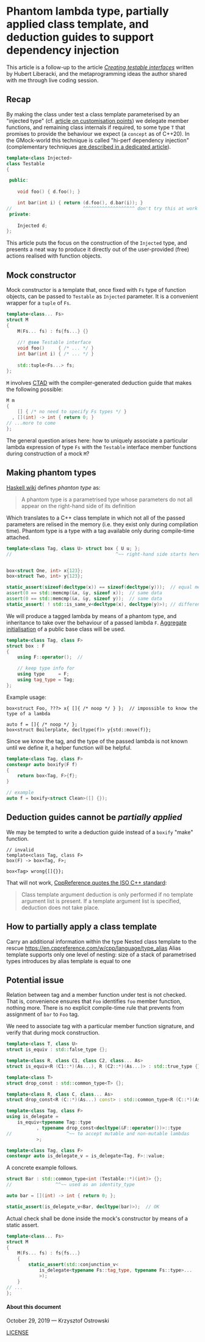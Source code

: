
# Phantom lambda type, partially applied class template, and deduction guides to support dependency injection

This article is a follow-up to the article [_Creating testable interfaces_](https://github.com/hliberacki/hliberacki.github.io/blob/master/testable_interfaces.md) written by Hubert Liberacki, and the metaprogramming ideas the author shared with me through live coding session.

## Recap

By making the class under test a class template parameterised by an "injected type" (cf. [article on customisation points](https://github.com/insooth/insooth.github.io/blob/master/customisation-points-support-interfaces.md)) we delegate member functions, and remaining class internals if required, to some type `T` that promises to provide the behaviour we expect (a `concept` as of C++20). In the GMock-world this technique is called "hi-perf dependency injection" (complementary techniques [are described in a dedicated article](https://github.com/insooth/insooth.github.io/blob/master/testable-design.md)).

```c++
template<class Injected>
class Testable
{

 public:
 
    void foo() { d.foo(); }

    int bar(int i) { return (d.foo(), d.bar(i)); }
//                          ^^^^^^^^^^^^^^^^^^^ don't try this at work
 private:
 
    Injected d;
};
```

This article puts the focus on the construction of the `Injected` type, and presents a neat way to produce it directly out of the user-provided (free) actions realised with function objects.

## Mock constructor

Mock constructor is a template that, once fixed with `Fs` type of function objects, can be passed to `Testable` as `Injected` parameter. It is a convenient wrapper for a `tuple` of `Fs`.

```c++
template<class... Fs>
struct M
{
    M(Fs... fs) : fs{fs...} {}
    
    //! @see Testable interface
    void foo()     { /* ... */ }
    int bar(int i) { /* ... */ }
    
    std::tuple<Fs...> fs;
};
```

`M` involves [CTAD](https://en.cppreference.com/w/cpp/language/class_template_argument_deduction) with the compiler-generated deduction guide that makes the following possible:

```c++
M m
{
    [] { /* no need to specify Fs types */ }
  , [](int) -> int { return 0; }
// ...more to come
};
```

The general question arises here: how to uniquely associate a particular lambda expression of type `Fs` with the `Testable` interface member functions during construction of a mock `M`?

## Making phantom types

[Haskell wiki](https://wiki.haskell.org/Phantom_type) defines _phanton type_ as:

> A phantom type is a parametrised type whose parameters do not all appear on the right-hand side of its definition

Which translates to a C++ class template in which not all of the passed parameters are relised in the memory (i.e. they exist only during compilation time). Phantom type is a type with a tag available only during compile-time attached. 

```c++
template<class Tag, class U> struct box { U u; };
//                                      ^~~ right-hand side starts here (nested typedefs do not count)


box<struct One, int> x{123};
box<struct Two, int> y{123};

static_assert(sizeof(decltype(x)) == sizeof(decltype(y)));  // equal memory consumption
assert(0 == std::memcmp(&x, &y, sizeof x));  // same data
assert(0 == std::memcmp(&x, &y, sizeof y));  // same data
static_assert( ! std::is_same_v<decltype(x), decltype(y)>); // different types
```

We will produce a tagged lambda by means of a phantom type, and inheritance to take over the behaviour of a passed lambda `F`. [Aggregate initialisation](https://en.cppreference.com/w/cpp/language/aggregate_initialization) of a public base class will be used. 


```c++
template<class Tag, class F>
struct box : F
{
    using F::operator();  // 

    // keep type info for 
    using type     = F;
    using tag_type = Tag;
};
```

Example usage:

```
box<struct Foo, ???> x{ []{ /* noop */ } };  // impossible to know the type of a lambda

auto f = []{ /* noop */ };
box<struct Boilerplate, decltype(f)> y{std::move(f)};
```

Since we know the tag, and the type of the passed lambda is not known until we define it, a helper function will be helpful.

```c++
template<class Tag, class F>
constexpr auto boxify(F f)
{
    return box<Tag, F>{f};
}

// example
auto f = boxify<struct Clean>([] {});
```

## Deduction guides cannot be _partially applied_

We may be tempted to write a deduction guide instead of a `boxify` "make" function.

```
// invalid
template<class Tag, class F>
box(F) -> box<Tag, F>;

box<Tag> wrong{[]{}};
```

That will not work, [CppReference quotes the ISO C++ standard](https://en.cppreference.com/w/cpp/language/class_template_argument_deduction):

> Class template argument deduction is only performed if no template argument list is present. If a template argument list is specified, deduction does not take place.

## How to partially apply a class template

Carry an additional information within the type
Nested class template to the rescue
https://en.cppreference.com/w/cpp/language/type_alias
Alias template supports only one level of nesting: size of a stack of parametrised types introduces by alias template is equal to one

## Potential issue

Relation between tag and a member function under test is not checked. That is, convenience ensures that `Foo` identifies `foo` member function, nothing more. There is no explicit compile-time rule that prevents from assignment of `bar` to `Foo` tag.

We need to associate tag with a particular member function signature, and verify that during mock construction.

```c++
template<class T, class U>
struct is_equiv : std::false_type {};

template<class R, class C1, class C2, class... As>
struct is_equiv<R (C1::*)(As...), R (C2::*)(As...)> : std::true_type {};

template<class T>
struct drop_const : std::common_type<T> {};

template<class R, class C, class... As>
struct drop_const<R (C::*)(As...) const> : std::common_type<R (C::*)(As...)> {};

template<class Tag, class F>
using is_delegate = 
    is_equiv<typename Tag::type
           , typename drop_const<decltype(&F::operator())>::type
//                    ^~~ to accept mutable and non-mutable lambdas
           >;

template<class Tag, class F>
constexpr auto is_delegate_v = is_delegate<Tag, F>::value;
```

A concrete example follows.

```c++
struct Bar : std::common_type<int (Testable::*)(int)> {};
//                ^^~~ used as an identity_type

auto bar = [](int) -> int { return 0; };

static_assert(is_delegate_v<Bar, decltype(bar)>);  // OK
```

Actual check shall be done inside the mock's constructor by means of a static assert.


```c++
template<class... Fs>
struct M
{
    M(Fs... fs) : fs{fs...}
    {
        static_assert(std::conjunction_v<
            is_delegate<typename Fs::tag_type, typename Fs::type>...
            >);
    }
// ...
};
```


#### About this document

October 29, 2019 &mdash; Krzysztof Ostrowski

[LICENSE](https://github.com/insooth/insooth.github.io/blob/master/LICENSE)

